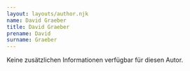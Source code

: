 ```yaml
---
layout: layouts/author.njk
name: David Graeber
title: David Graeber
prename: David
surname: Graeber
---
```

Keine zusätzlichen Informationen verfügbar für diesen Autor.
